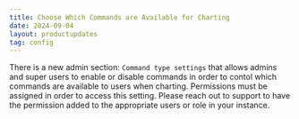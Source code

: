 ```yaml
---
title: Choose Which Commands are Available for Charting
date: 2024-09-04
layout: productupdates
tag: config 
---
```

There is a new admin section: `Command type settings` that allows admins and super users to enable or disable commands in order to contol which commands are available to users when charting. Permissions must be assigned in order to access this setting. Please reach out to support to have the permission added to the appropriate users or role in your instance. 